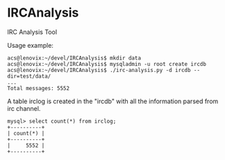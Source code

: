 IRCAnalysis
===========

IRC Analysis Tool

Usage example:

    acs@lenovix:~/devel/IRCAnalysis$ mkdir data
    acs@lenovix:~/devel/IRCAnalysis$ mysqladmin -u root create ircdb
    acs@lenovix:~/devel/IRCAnalysis$ ./irc-analysis.py -d ircdb --dir=test/data/
    ...
    Total messages: 5552
 
A table irclog is created in the "ircdb" with all the information parsed from irc channel.

    mysql> select count(*) from irclog;
    +----------+
    | count(*) |
    +----------+
    |     5552 |
    +----------+
